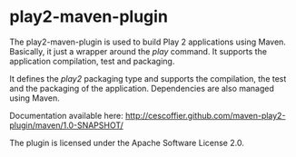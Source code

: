 play2-maven-plugin
==================

The play2-maven-plugin is used to build Play 2 applications using Maven. Basically, it just a wrapper around the _play_
command. It supports the application compilation, test and packaging.

It defines the _play2_ packaging type and supports the compilation, the test and the packaging of the application. Dependencies
are also managed using Maven.

Documentation available here: http://cescoffier.github.com/maven-play2-plugin/maven/1.0-SNAPSHOT/

The plugin is licensed under the Apache Software License 2.0.